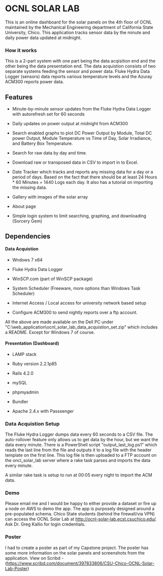 # OCNL SOLAR LAB

This is an online dashboard for the solar panels on the 4th floor of OCNL maintained by the Mechanical Engineering department of California State University, Chico. This application tracks sensor data by the minute and daily power data updated at midnight.

### How it works

This is a 2-part system with one part being the data acqisition end and the other being the data presentation end. The data acquistion consists of two separate systems feeding the sensor and power data. Fluke Hydra Data Logger (sensors) data reports various temperature levels and the Azuray ACM300 reports power data.

## Features

* Minute-by-minute sensor updates from the Fluke Hydra Data Logger with autorefresh set for 60 seconds

* Daily updates on power output at midnight from ACM300

* Search enabled graphs to plot DC Power Output by Module, Total DC power Output, Module Temperature vs Time of Day, Solar Irradiance, and Battery Box Temperature.

* Search for raw data by day and time.

* Download raw or transposed data in CSV to import in to Excel.

* Date Tracker which tracks and reports any missing data for a day or a period of days. Based on the fact that there should be at least 24 Hours * 60 Minutes = 1440 Logs each day. It also has a tutorial on importing the missing data.

* Gallery with images of the solar array

* About page

* Simple login system to limit searching, graphing, and downloading (Sorcery Gem)


## Dependencies

#### Data Acquistion

* Wndows 7 x64

* Fluke Hydra Data Logger

* WinSCP.com (part of WinSCP package)

* System Scheduler (Freeware, more options than Windows Task Scheduler)

* Internet Access / Local access for university network based setup

* Configure ACM300 to send nightly reports over a ftp account.

All the above are made available on the Dell PC under "C:\web_application\ocnl_solar_lab_data_acquistion_set.zip" which includes a README. Except for Windows 7 of course.

#### Presentation (Dashboard)

* LAMP stack

* Ruby version 2.2.1p85

* Rails 4.2.0

* mySQL

* phpmyadmin

* Bundler

* Apache 2.4.x with Passsenger

### Data Acquistion Setup

The Fluke Hydra Logger dumps data every 60 seconds to a CSV file. The auto-rollover feature only allows us to get data by the hour, but we want the data every minute. There is a PowerShell script "output_last_log.ps1" which reads the last line from the file and outputs it to a log file with the header template on the first line. This log file is then uploaded to a FTP account on the oncl_solar_lab server where a rake task parses and imports the data every minute.

A similar rake task is setup to run at 00:05 every night to import the ACM data.

### Demo

Please email me and I would be happy to either provide a dataset or fire up a node on AWS to demo the app. The app is purposely designed around a pre-populated schema. Chico State students (behind the firewall/via VPN) can access the OCNL Solar Lab at http://ocnl-solar-lab.ecst.csuchico.edu/. Ask Dr. Greg Kallio for login credentials.

### Poster

I had to create a poster as part of my Capstone project. The poster has some more information on the solar panels and screenshots from the application. View on Scribd - (https://www.scribd.com/document/397833806/CSU-Chico-OCNL-Solar-Lab-Poster)
